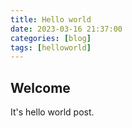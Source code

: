 ```yaml
---
title: Hello world
date: 2023-03-16 21:37:00
categories: [blog]
tags: [helloworld]
---
```

## Welcome
It's hello world post.